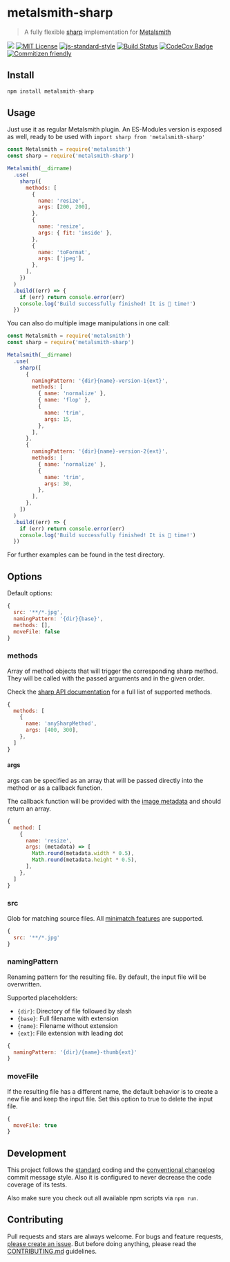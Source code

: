 # metalsmith-sharp

> A fully flexible [sharp](http://sharp.dimens.io/) implementation for [Metalsmith](http://www.metalsmith.io/)

[![](https://img.shields.io/npm/v/metalsmith-sharp.svg)](https://www.npmjs.com/package/metalsmith-sharp)
[![MIT License](https://img.shields.io/badge/license-MIT-blue.svg)](https://axe312.mit-license.org)
[![js-standard-style](https://img.shields.io/badge/code%20style-standard-brightgreen.svg?style=flat)](https://github.com/feross/standard)
[![Build Status](https://img.shields.io/circleci/project/axe312ger/metalsmith-sharp.svg?maxAge=2592000)](https://circleci.com/gh/axe312ger/metalsmith-sharp)
[![CodeCov Badge](https://img.shields.io/codecov/c/github/axe312ger/metalsmith-sharp.svg?maxAge=2592000)](https://codecov.io/gh/axe312ger/metalsmith-sharp)
[![Commitizen friendly](https://img.shields.io/badge/commitizen-friendly-brightgreen.svg)](http://commitizen.github.io/cz-cli/)

## Install

```js
npm install metalsmith-sharp
```

## Usage

Just use it as regular Metalsmith plugin. An ES-Modules version is exposed as well, ready to be used with `import sharp from 'metalsmith-sharp'`

```js
const Metalsmith = require('metalsmith')
const sharp = require('metalsmith-sharp')

Metalsmith(__dirname)
  .use(
    sharp({
      methods: [
        {
          name: 'resize',
          args: [200, 200],
        },
        {
          name: 'resize',
          args: { fit: 'inside' },
        },
        {
          name: 'toFormat',
          args: ['jpeg'],
        },
      ],
    })
  )
  .build((err) => {
    if (err) return console.error(err)
    console.log('Build successfully finished! It is 🥙 time!')
  })
```

You can also do multiple image manipulations in one call:

```js
const Metalsmith = require('metalsmith')
const sharp = require('metalsmith-sharp')

Metalsmith(__dirname)
  .use(
    sharp([
      {
        namingPattern: '{dir}{name}-version-1{ext}',
        methods: [
          { name: 'normalize' },
          { name: 'flop' },
          {
            name: 'trim',
            args: 15,
          },
        ],
      },
      {
        namingPattern: '{dir}{name}-version-2{ext}',
        methods: [
          { name: 'normalize' },
          {
            name: 'trim',
            args: 30,
          },
        ],
      },
    ])
  )
  .build((err) => {
    if (err) return console.error(err)
    console.log('Build successfully finished! It is 🥙 time!')
  })
```

For further examples can be found in the test directory.

## Options

Default options:

```js
{
  src: '**/*.jpg',
  namingPattern: '{dir}{base}',
  methods: [],
  moveFile: false
}
```

### methods

Array of method objects that will trigger the corresponding sharp method. They will be called with the passed arguments and in the given order.

Check the [sharp API documentation](http://sharp.dimens.io/en/stable/api/) for a full list of supported methods.

```js
{
  methods: [
    {
      name: 'anySharpMethod',
      args: [400, 300],
    },
  ]
}
```

#### args

args can be specified as an array that will be passed directly into the method or as a callback function.

The callback function will be provided with the [image metadata](http://sharp.dimens.io/en/stable/api-input/#metadata) and should return an array.

```js
{
  method: [
    {
      name: 'resize',
      args: (metadata) => [
        Math.round(metadata.width * 0.5),
        Math.round(metadata.height * 0.5),
      ],
    },
  ]
}
```

### src

Glob for matching source files. All [minimatch features](https://github.com/isaacs/minimatch#features) are supported.

```js
{
  src: '**/*.jpg'
}
```

### namingPattern

Renaming pattern for the resulting file. By default, the input file will be overwritten.

Supported placeholders:

- `{dir}`: Directory of file followed by slash
- `{base}`: Full filename with extension
- `{name}`: Filename without extension
- `{ext}`: File extension with leading dot

```js
{
  namingPattern: '{dir}/{name}-thumb{ext}'
}
```

### moveFile

If the resulting file has a different name, the default behavior is to create a new file and keep the input file. Set this option to true to delete the input file.

```js
{
  moveFile: true
}
```

## Development

This project follows the [standard](https://github.com/feross/standard) coding and the [conventional changelog](https://github.com/conventional-changelog/conventional-changelog-angular/blob/master/convention.md) commit message style. Also it is configured to never decrease the code coverage of its tests.

Also make sure you check out all available npm scripts via `npm run`.

## Contributing

Pull requests and stars are always welcome. For bugs and feature requests, [please create an issue](https://github.com/axe312ger/metalsmith-sharp/issues/new).
But before doing anything, please read the [CONTRIBUTING.md](./CONTRIBUTING.md) guidelines.
